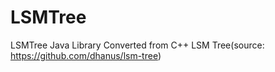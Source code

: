 # LSMTree
LSMTree Java Library
Converted from C++ LSM Tree(source: https://github.com/dhanus/lsm-tree)
